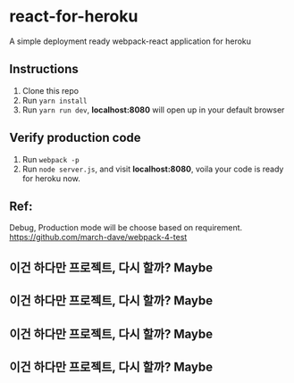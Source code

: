 # react-for-heroku
A simple deployment ready webpack-react application for heroku

## Instructions

1.  Clone this repo
2.  Run `yarn install`
3.  Run `yarn run dev`, **localhost:8080** will open up in your default browser

## Verify production code
1. Run `webpack -p`
2. Run `node server.js`, and visit **localhost:8080**, voila your code is ready for heroku now.


## Ref: 
Debug, Production mode will be choose based on requirement.
https://github.com/march-dave/webpack-4-test

## 이건 하다만 프로젝트, 다시 할까? Maybe
## 이건 하다만 프로젝트, 다시 할까? Maybe
## 이건 하다만 프로젝트, 다시 할까? Maybe
## 이건 하다만 프로젝트, 다시 할까? Maybe
